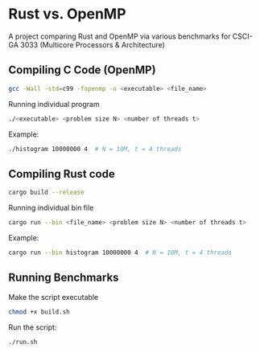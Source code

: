 # Rust vs. OpenMP 
A project comparing Rust and OpenMP via various benchmarks for CSCI-GA 3033 (Multicore Processors & Architecture)

## Compiling C Code (OpenMP)
``` bash
gcc -Wall -std=c99 -fopenmp -o <executable> <file_name>
```
Running individual program
```bash
./<executable> <problem size N> <number of threads t>
```

Example:

```bash
./histogram 10000000 4  # N = 10M, t = 4 threads

```

## Compiling Rust code

```bash 
cargo build --release
```

Running individual bin file
```bash
cargo run --bin <file_name> <problem size N> <number of threads t>
```

Example:

```bash
cargo run --bin histogram 10000000 4  # N = 10M, t = 4 threads
```

## Running Benchmarks

Make the script executable
```bash 
chmod +x build.sh
```

Run the script:
```bash
./run.sh
```